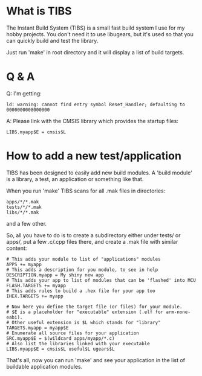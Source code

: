 # What is TIBS

The Instant Build System (TIBS) is a small fast build system I use for my hobby
projects. You don't need it to use libugears, but it's used so that you can
quickly build and test the library.

Just run 'make' in root directory and it will display a list of build targets.


# Q & A

Q: I'm getting:

    ld: warning: cannot find entry symbol Reset_Handler; defaulting to 0000000008000000

A: Please link with the CMSIS library which provides the startup files:

    LIBS.myapp$E = cmsis$L


# How to add a new test/application

TIBS has been designed to easily add new build modules. A 'build module' is a library,
a test, an application or something like that.

When you run 'make' TIBS scans for all .mak files in directories:

    apps/*/*.mak
    tests/*/*.mak
    libs/*/*.mak

and a few other.

So, all you have to do is to create a subdirectory either under tests/ or apps/, put
a few .c/.cpp files there, and create a .mak file with similar content:

    # This adds your module to list of "applications" modules
    APPS += myapp
    # This adds a description for you module, to see in help
    DESCRIPTION.myapp = My shiny new app
    # This adds your app to list of modules that can be 'flashed' into MCU
    FLASH.TARGETS += myapp
    # This adds rules to build a .hex file for your app too
    IHEX.TARGETS += myapp

    # Now here you define the target file (or files) for your module.
    # $E is a placeholder for "executable" extension (.elf for arm-none-eabi).
    # Other useful extension is $L which stands for "library"
    TARGETS.myapp = myapp$E
    # Enumerate all source files for your application
    SRC.myapp$E = $(wildcard apps/myapp/*.c)
    # Also list the libraries linked with your executable
    LIBS.myapp$E = cmsis$L useful$L ugears$L

That's all, now you can run 'make' and see your application in the list of buildable
application modules.
